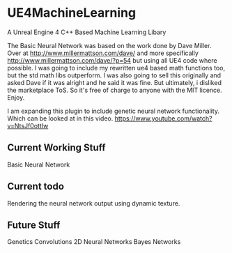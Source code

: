 # UE4MachineLearning
A Unreal Engine 4 C++ Based Machine Learning Libary

The Basic Neural Network was based on the work done by Dave Miller.  Over at http://www.millermattson.com/dave/ and more specifically http://www.millermattson.com/dave/?p=54 but using all UE4 code where possible. I was going to include my rewritten ue4 based math functions too, but the std math libs outperform. I was also going to sell this originally and asked Dave if it was alright and he said it was fine. But ultimately, i disliked the marketplace ToS. So it's free of charge to anyone with the MIT licence. Enjoy.

I am expanding this plugin to include genetic neural network functionality. Which can be looked at in this video. https://www.youtube.com/watch?v=NtsJf0ottIw

Current Working Stuff
---------------------
Basic Neural Network


Current todo
---------------------
Rendering the neural network output using dynamic texture.


Future Stuff
---------------------
Genetics
Convolutions
2D Neural Networks
Bayes Networks
